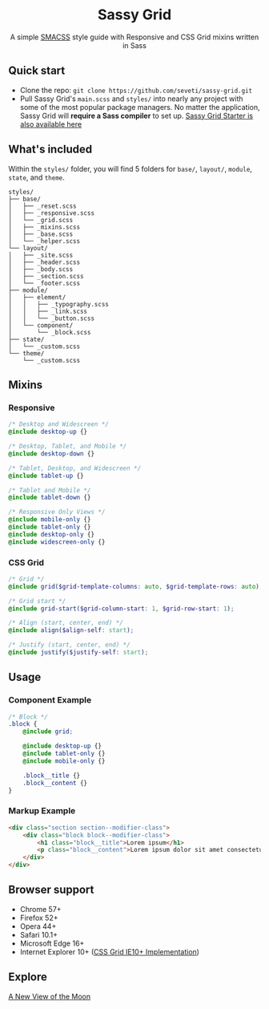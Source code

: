 <h1 align="center">Sassy Grid</h1>
<p align="center">
    A simple <a href="https://smacss.com/">SMACSS</a> style guide with Responsive and CSS Grid mixins written in Sass
</p>

## Quick start
* Clone the repo: `git clone https://github.com/seveti/sassy-grid.git`
* Pull Sassy Grid's `main.scss` and `styles/` into nearly any project with some of the most popular package managers. No matter the application, Sassy Grid will **require a Sass compiler** to set up. [Sassy Grid Starter is also available here](https://github.com/seveti/sassy-grid-starter)

## What's included
Within the `styles/` folder, you will find 5 folders for `base/`, `layout/`, `module`, `state`, and `theme`.
```
styles/
├── base/
│   ├── _reset.scss
│   ├── _responsive.scss
│   └── _grid.scss
│   ├── _mixins.scss
│   ├── _base.scss
│   └── _helper.scss
└── layout/
│   ├── _site.scss
│   ├── _header.scss
│   ├── _body.scss
│   ├── _section.scss
│   └── _footer.scss
├── module/
│   ├── element/
│   │   ├── _typography.scss
│   │   ├── _link.scss
│   │   └── _button.scss
│   └── component/
│       └── _block.scss
├── state/
│   └── _custom.scss
└── theme/
    └── _custom.scss
```

## Mixins
### Responsive
```scss
/* Desktop and Widescreen */
@include desktop-up {}

/* Desktop, Tablet, and Mobile */
@include desktop-down {}

/* Tablet, Desktop, and Widescreen */
@include tablet-up {}

/* Tablet and Mobile */
@include tablet-down {}

/* Responsive Only Views */
@include mobile-only {}
@include tablet-only {}
@include desktop-only {}
@include widescreen-only {}
```

### CSS Grid
```scss
/* Grid */
@include grid($grid-template-columns: auto, $grid-template-rows: auto);

/* Grid start */
@include grid-start($grid-column-start: 1, $grid-row-start: 1);

/* Align (start, center, end) */
@include align($align-self: start);

/* Justify (start, center, end) */
@include justify($justify-self: start);
```

## Usage
### Component Example
```scss
/* Block */
.block {
    @include grid;

    @include desktop-up {}
    @include tablet-only {}
    @include mobile-only {}

    .block__title {}
    .block__content {}
}
```

### Markup Example
```html
<div class="section section--modifier-class">
    <div class="block block--modifier-class">
        <h1 class="block__title">Lorem ipsum</h1>
        <p class="block__content">Lorem ipsum dolor sit amet consectetur adipisicing elit.</p>
    </div>
</div>
```

## Browser support
* Chrome 57+
* Firefox 52+
* Opera 44+
* Safari 10.1+
* Microsoft Edge 16+
* Internet Explorer 10+ (<a href="https://www.w3.org/TR/2011/WD-css3-grid-layout-20110407/">CSS Grid IE10+ Implementation</a>)

## Explore
[A New View of the Moon](https://www.youtube.com/watch?v=XCrJ3NflOpE)